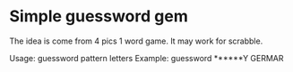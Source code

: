 Simple guessword gem
====================
The idea is come from 4 pics 1 word game. It may work for scrabble.

Usage: guessword pattern letters
Example: guessword ******Y GERMAR
